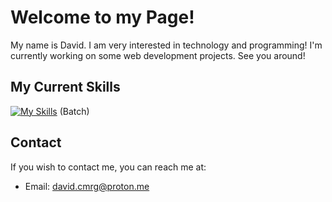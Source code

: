 # Welcome to my Page!

My name is David. 
I am very interested in technology and programming!
I'm currently working on some web development projects.
See you around!

## My Current Skills
[![My Skills](https://skillicons.dev/icons?i=html,css,js,swift,windows)](https://skillicons.dev) (Batch)

## Contact
If you wish to contact me, you can reach me at:
- Email: david.cmrg@proton.me
